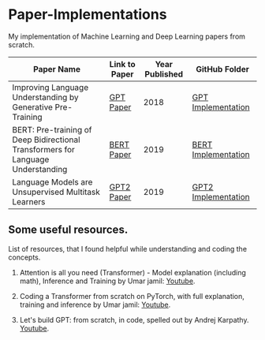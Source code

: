 # Paper-Implementations
My implementation of Machine Learning and Deep Learning papers from scratch.

| Paper Name | Link to Paper | Year Published | GitHub Folder |
|------------|----------------|---------------|---------------|
| Improving Language Understanding by Generative Pre-Training| [GPT Paper](https://s3-us-west-2.amazonaws.com/openai-assets/research-covers/language-unsupervised/language_understanding_paper.pdf) | 2018 | [GPT Implementation](./GPT) |
| BERT: Pre-training of Deep Bidirectional Transformers for Language Understanding | [BERT Paper](https://arxiv.org/abs/1810.04805) | 2019 | [BERT Implementation](./BERT) |
| Language Models are Unsupervised Multitask Learners | [GPT2 Paper](https://arxiv.org/abs/1810.04805) | 2019 | [GPT2 Implementation](./GPT2) |

## Some useful resources.
List of resources, that I found helpful while understanding and coding the concepts.

1. Attention is all you need (Transformer) - Model explanation (including math), Inference and Training by Umar jamil: [Youtube](https://www.youtube.com/watch?v=bCz4OMemCcA&t=3016s).

2. Coding a Transformer from scratch on PyTorch, with full explanation, training and inference by Umar jamil: [Youtube](https://www.youtube.com/watch?v=ISNdQcPhsts).

3. Let's build GPT: from scratch, in code, spelled out by Andrej Karpathy. [Youtube](https://www.youtube.com/watch?v=kCc8FmEb1nY).